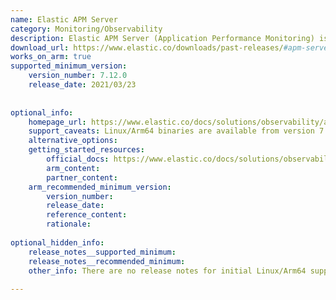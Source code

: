 ```yaml
---
name: Elastic APM Server
category: Monitoring/Observability
description: Elastic APM Server (Application Performance Monitoring) is a core component of Elastic Observability that ingests performance metrics, traces, and errors from APM agents and stores them in Elasticsearch for real-time monitoring and analysis in Kibana.
download_url: https://www.elastic.co/downloads/past-releases/#apm-server
works_on_arm: true
supported_minimum_version:
    version_number: 7.12.0
    release_date: 2021/03/23
 
 
optional_info:
    homepage_url: https://www.elastic.co/docs/solutions/observability/apm
    support_caveats: Linux/Arm64 binaries are available from version 7.12.0. Official Docker images for Arm are only available starting from version 7.17.11.
    alternative_options:
    getting_started_resources:
        official_docs: https://www.elastic.co/docs/solutions/observability/apm/get-started
        arm_content:
        partner_content:
    arm_recommended_minimum_version:
        version_number:
        release_date:
        reference_content:
        rationale:
 
optional_hidden_info:
    release_notes__supported_minimum:
    release_notes__recommended_minimum:
    other_info: There are no release notes for initial Linux/Arm64 support. APM server artifacts for Linux Aarch64 are available from version 7.12.0 onwards. Please see [this](https://www.elastic.co/downloads/past-releases/apm-server-7-12-0). APM server docker images are available for Arm from version 7.17.11 onwards. Please see [this](https://hub.docker.com/r/elastic/apm-server/tags).
 
---
```

